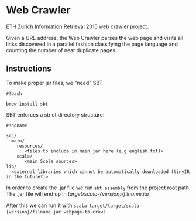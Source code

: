 # Web Crawler
ETH Zurich [Information Retrieval 2015](http://www.da.inf.ethz.ch/teaching/2015/Information-Retrieval/) web crawler project.

Given a URL address, the Web Crawler parses the web page and visits all links
discovered in a parallel fashion classifying the page language and counting the
number of near duplicate pages.

## Instructions

To make proper jar files, we "need" SBT
```
#!bash

brew install sbt
```
SBT enforces a strict directory structure:

```
#!noname

src/
  main/
    resources/
       <files to include in main jar here (e.g english.txt)>
    scala/
       <main Scala sources>
lib/
  <external libraries which cannot be automatically downloaded (tinyIR in the future?)>
```

In order to create the .jar file we run `sbt assembly` from the project root path. The .jar file will end up in *target/scala-{version}/filname.jar*.

After this we can run it with `scala target/target/scala-{version}/filname.jar webpage-to-crawl`.
